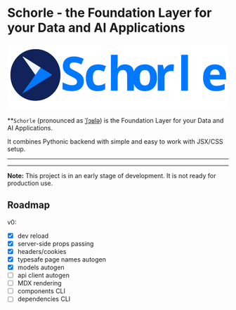 # Schorle - the Foundation Layer for your Data and AI Applications

<p align="center">
    <img src="https://raw.githubusercontent.com/renardeinside/schorle/main/raw/with_text.svg" class="align-center" height="150" alt="logo" />
</p>

\*\*`Schorle` (pronounced as [ˈʃɔʁlə](https://en.wikipedia.org/wiki/Schorle)) is the Foundation Layer for your Data and AI Applications.

It combines Pythonic backend with simple and easy to work with JSX/CSS setup.

---

<p align="center">
</p>

---

**Note:** This project is in an early stage of development. It is not ready for production use.

## Roadmap

v0:

- [x] dev reload
- [x] server-side props passing
- [x] headers/cookies
- [x] typesafe page names autogen
- [x] models autogen
- [ ] api client autogen
- [ ] MDX rendering
- [ ] components CLI
- [ ] dependencies CLI

